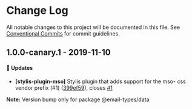 # Change Log

All notable changes to this project will be documented in this file. See
[Conventional Commits](https://conventionalcommits.org) for commit guidelines.

## 1.0.0-canary.1 - 2019-11-10

#### 🚀 Updates

- **[stylis-plugin-mso]** Stylis plugin that adds support for the mso- css
  vendor prefix (#1)
  ([399ef59](https://github.com/email-types/email-types/tree/master/packages/data/commit/399ef59)),
  closes
  [#1](https://github.com/email-types/email-types/tree/master/packages/data/issues/1)

**Note:** Version bump only for package @email-types/data
